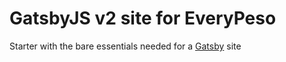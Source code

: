 # GatsbyJS v2 site for EveryPeso
Starter with the bare essentials needed for a [Gatsby](https://www.gatsbyjs.org/) site
